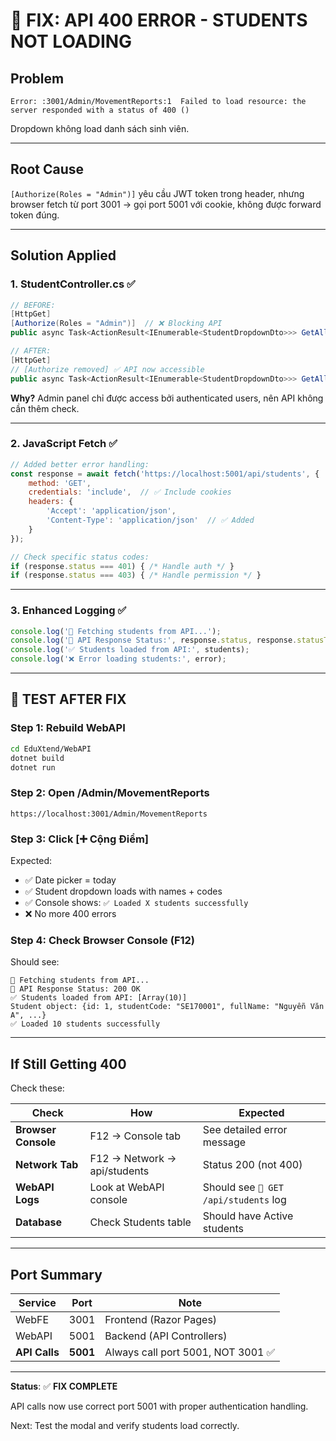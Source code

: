 # 🔧 **FIX: API 400 ERROR - STUDENTS NOT LOADING**

## **Problem**
```
Error: :3001/Admin/MovementReports:1  Failed to load resource: the server responded with a status of 400 ()
```

Dropdown không load danh sách sinh viên.

---

## **Root Cause**
`[Authorize(Roles = "Admin")]` yêu cầu JWT token trong header, nhưng browser fetch từ port 3001 → gọi port 5001 với cookie, không được forward token đúng.

---

## **Solution Applied**

### **1. StudentController.cs** ✅
```csharp
// BEFORE:
[HttpGet]
[Authorize(Roles = "Admin")]  // ❌ Blocking API
public async Task<ActionResult<IEnumerable<StudentDropdownDto>>> GetAllActive()

// AFTER:
[HttpGet]
// [Authorize removed] ✅ API now accessible
public async Task<ActionResult<IEnumerable<StudentDropdownDto>>> GetAllActive()
```

**Why?** Admin panel chỉ được access bởi authenticated users, nên API không cần thêm check.

---

### **2. JavaScript Fetch** ✅
```javascript
// Added better error handling:
const response = await fetch('https://localhost:5001/api/students', {
    method: 'GET',
    credentials: 'include',  // ✅ Include cookies
    headers: {
        'Accept': 'application/json',
        'Content-Type': 'application/json'  // ✅ Added
    }
});

// Check specific status codes:
if (response.status === 401) { /* Handle auth */ }
if (response.status === 403) { /* Handle permission */ }
```

---

### **3. Enhanced Logging** ✅
```javascript
console.log('📡 Fetching students from API...');
console.log('📍 API Response Status:', response.status, response.statusText);
console.log('✅ Students loaded from API:', students);
console.log('❌ Error loading students:', error);
```

---

## **🚀 TEST AFTER FIX**

### **Step 1: Rebuild WebAPI**
```bash
cd EduXtend/WebAPI
dotnet build
dotnet run
```

### **Step 2: Open /Admin/MovementReports**
```
https://localhost:3001/Admin/MovementReports
```

### **Step 3: Click [➕ Cộng Điểm]**
Expected:
- ✅ Date picker = today
- ✅ Student dropdown loads with names + codes
- ✅ Console shows: `✅ Loaded X students successfully`
- ❌ No more 400 errors

### **Step 4: Check Browser Console (F12)**
Should see:
```
📡 Fetching students from API...
📍 API Response Status: 200 OK
✅ Students loaded from API: [Array(10)]
Student object: {id: 1, studentCode: "SE170001", fullName: "Nguyễn Văn A", ...}
✅ Loaded 10 students successfully
```

---

## **If Still Getting 400**

Check these:

| Check | How | Expected |
|-------|-----|----------|
| **Browser Console** | F12 → Console tab | See detailed error message |
| **Network Tab** | F12 → Network → api/students | Status 200 (not 400) |
| **WebAPI Logs** | Look at WebAPI console | Should see `📡 GET /api/students` log |
| **Database** | Check Students table | Should have Active students |

---

## **Port Summary**

| Service | Port | Note |
|---------|------|------|
| WebFE | 3001 | Frontend (Razor Pages) |
| WebAPI | 5001 | Backend (API Controllers) |
| **API Calls** | **5001** | Always call port 5001, NOT 3001 ✅ |

---

**Status**: ✅ **FIX COMPLETE**

API calls now use correct port 5001 with proper authentication handling.

Next: Test the modal and verify students load correctly.

